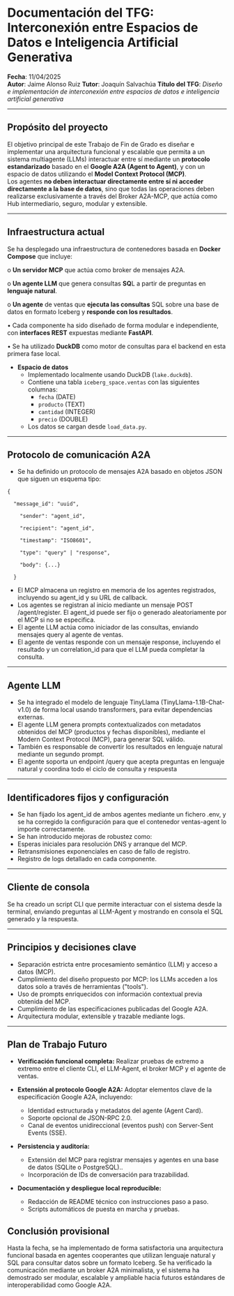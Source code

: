 # Documentación del TFG: Interconexión entre Espacios de Datos e Inteligencia Artificial Generativa

**Fecha**: 11/04/2025  
**Autor**: Jaime Alonso Ruiz
**Tutor**: Joaquín Salvachúa
**Título del TFG**: *Diseño e implementación de interconexión entre espacios de datos e inteligencia artificial generativa*

---

## Propósito del proyecto

El objetivo principal de este Trabajo de Fin de Grado es diseñar e implementar una arquitectura funcional y escalable que permita a un sistema multiagente (LLMs) interactuar entre sí mediante un **protocolo estandarizado** basado en el **Google A2A (Agent to Agent)**, y con un espacio de datos utilizando el **Model Context Protocol (MCP)**.  
Los agentes **no deben interactuar directamente entre sí ni acceder directamente a la base de datos**, sino que todas las operaciones deben realizarse exclusivamente a través del Broker A2A-MCP, que actúa como Hub intermediario, seguro, modular y extensible.

---

## Infraestructura actual

Se ha desplegado una infraestructura de contenedores basada en **Docker Compose** que incluye:

o	**Un servidor MCP** que actúa como broker de mensajes A2A.

o	**Un agente LLM** que genera consultas **SQ**L a partir de preguntas en **lenguaje natural**.

o	**Un agente** de ventas que **ejecuta las consultas** SQL sobre una base de datos en formato Iceberg y **responde con los resultados**.

•	Cada componente ha sido diseñado de forma modular e independiente, con **interfaces REST** expuestas mediante **FastAPI**.

•	Se ha utilizado **DuckDB** como motor de consultas para el backend en esta primera fase local.

- **Espacio de datos**
  - Implementado localmente usando DuckDB (`lake.duckdb`).
  - Contiene una tabla `iceberg_space.ventas` con las siguientes columnas:
    - `fecha` (DATE)
    - `producto` (TEXT)
    - `cantidad` (INTEGER)
    - `precio` (DOUBLE)
  - Los datos se cargan desde `load_data.py`.

---

## Protocolo de comunicación A2A
- Se ha definido un protocolo de mensajes A2A basado en objetos JSON que siguen un esquema tipo:

>  
  
    {
    
      "message_id": "uuid",
    
	    "sender": "agent_id",
   
	    "recipient": "agent_id",
   
	    "timestamp": "ISO8601",
   
	    "type": "query" | "response",
   
	    "body": {...}
   
	  }
- El MCP almacena un registro en memoria de los agentes registrados, incluyendo su agent_id y su URL de callback.
- Los agentes se registran al inicio mediante un mensaje POST /agent/register. El agent_id puede ser fijo o generado aleatoriamente por el MCP si no se especifica.
- El agente LLM actúa como iniciador de las consultas, enviando mensajes query al agente de ventas.
- El agente de ventas responde con un mensaje response, incluyendo el resultado y un correlation_id para que el LLM pueda completar la consulta.

---

## Agente LLM
- Se ha integrado el modelo de lenguaje TinyLlama (TinyLlama-1.1B-Chat-v1.0) de forma local usando transformers, para evitar dependencias externas.
-	El agente LLM genera prompts contextualizados con metadatos obtenidos del MCP (productos y fechas disponibles), mediante el Modern Context Protocol (MCP), para generar SQL válido.
-	También es responsable de convertir los resultados en lenguaje natural mediante un segundo prompt.
-	El agente soporta un endpoint /query que acepta preguntas en lenguaje natural y coordina todo el ciclo de consulta y respuesta

---

## Identificadores fijos y configuración
-	Se han fijado los agent_id de ambos agentes mediante un fichero .env, y se ha corregido la configuración para que el contenedor ventas-agent lo importe correctamente.
-	Se han introducido mejoras de robustez como:
-	Esperas iniciales para resolución DNS y arranque del MCP.
-	Retransmisiones exponenciales en caso de fallo de registro.
-	Registro de logs detallado en cada componente.

---

## Cliente de consola
Se ha creado un script CLI que permite interactuar con el sistema desde la terminal, enviando preguntas al LLM-Agent y mostrando en consola el SQL generado y la respuesta.

---

## Principios y decisiones clave

- Separación estricta entre procesamiento semántico (LLM) y acceso a datos (MCP).
- Cumplimiento del diseño propuesto por MCP: los LLMs acceden a los datos solo a través de herramientas ("tools").
- Uso de prompts enriquecidos con información contextual previa obtenida del MCP.
- Cumplimiento de las especificaciones publicadas del Google A2A.
- Arquitectura modular, extensible y trazable mediante logs.

---

## Plan de Trabajo Futuro

- **Verificación funcional completa:** Realizar pruebas de extremo a extremo entre el cliente CLI, el LLM-Agent, el broker MCP y el agente de ventas.
- **Extensión al protocolo Google A2A:** Adoptar elementos clave de la especificación Google A2A, incluyendo:
  - Identidad estructurada y metadatos del agente (Agent Card).
  - Soporte opcional de JSON-RPC 2.0.
  - Canal de eventos unidireccional (eventos push) con Server-Sent Events (SSE).

- **Persistencia y auditoría:**
  - Extensión del MCP para registrar mensajes y agentes en una base de datos (SQLite o PostgreSQL)..
  - Incorporación de IDs de conversación para trazabilidad.
 
- **Documentación y despliegue local reproducible:**
  - Redacción de README técnico con instrucciones paso a paso.
  - Scripts automáticos de puesta en marcha y pruebas.

## Conclusión provisional

Hasta la fecha, se ha implementado de forma satisfactoria una arquitectura funcional basada en agentes cooperantes que utilizan lenguaje natural y SQL para consultar datos sobre un formato Iceberg. Se ha verificado la comunicación mediante un broker A2A minimalista, y el sistema ha demostrado ser modular, escalable y ampliable hacia futuros estándares de interoperabilidad como Google A2A.

